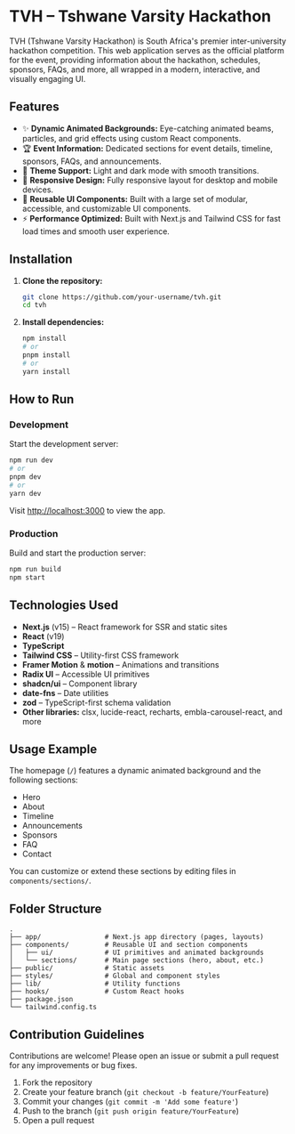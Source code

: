 

# TVH – Tshwane Varsity Hackathon

TVH (Tshwane Varsity Hackathon) is South Africa's premier inter-university hackathon competition. This web application serves as the official platform for the event, providing information about the hackathon, schedules, sponsors, FAQs, and more, all wrapped in a modern, interactive, and visually engaging UI.

## Features

- ✨ **Dynamic Animated Backgrounds:** Eye-catching animated beams, particles, and grid effects using custom React components.
- 🏆 **Event Information:** Dedicated sections for event details, timeline, sponsors, FAQs, and announcements.
- 🎨 **Theme Support:** Light and dark mode with smooth transitions.
- 📱 **Responsive Design:** Fully responsive layout for desktop and mobile devices.
- 🧩 **Reusable UI Components:** Built with a large set of modular, accessible, and customizable UI components.
- ⚡ **Performance Optimized:** Built with Next.js and Tailwind CSS for fast load times and smooth user experience.

## Installation

1. **Clone the repository:**
   ```bash
   git clone https://github.com/your-username/tvh.git
   cd tvh
   ```

2. **Install dependencies:**
   ```bash
   npm install
   # or
   pnpm install
   # or
   yarn install
   ```

## How to Run

### Development

Start the development server:
```bash
npm run dev
# or
pnpm dev
# or
yarn dev
```
Visit [http://localhost:3000](http://localhost:3000) to view the app.

### Production

Build and start the production server:
```bash
npm run build
npm start
```

## Technologies Used

- **Next.js** (v15) – React framework for SSR and static sites
- **React** (v19)
- **TypeScript**
- **Tailwind CSS** – Utility-first CSS framework
- **Framer Motion** & **motion** – Animations and transitions
- **Radix UI** – Accessible UI primitives
- **shadcn/ui** – Component library
- **date-fns** – Date utilities
- **zod** – TypeScript-first schema validation
- **Other libraries:** clsx, lucide-react, recharts, embla-carousel-react, and more

## Usage Example

The homepage (`/`) features a dynamic animated background and the following sections:
- Hero
- About
- Timeline
- Announcements
- Sponsors
- FAQ
- Contact

You can customize or extend these sections by editing files in `components/sections/`.

## Folder Structure

```
.
├── app/                # Next.js app directory (pages, layouts)
├── components/         # Reusable UI and section components
│   ├── ui/             # UI primitives and animated backgrounds
│   └── sections/       # Main page sections (hero, about, etc.)
├── public/             # Static assets
├── styles/             # Global and component styles
├── lib/                # Utility functions
├── hooks/              # Custom React hooks
├── package.json
└── tailwind.config.ts
```

## Contribution Guidelines

Contributions are welcome! Please open an issue or submit a pull request for any improvements or bug fixes.

1. Fork the repository
2. Create your feature branch (`git checkout -b feature/YourFeature`)
3. Commit your changes (`git commit -m 'Add some feature'`)
4. Push to the branch (`git push origin feature/YourFeature`)
5. Open a pull request

